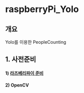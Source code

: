 # raspberryPi_Yolo
## 개요 
Yolo를 이용한 PeopleCounting

## 1. 사전준비

#### 1) [라즈베리파이 준비](https://github.com/diqmwl/raspberryPi_OS_Install)

#### 2) OpenCV
